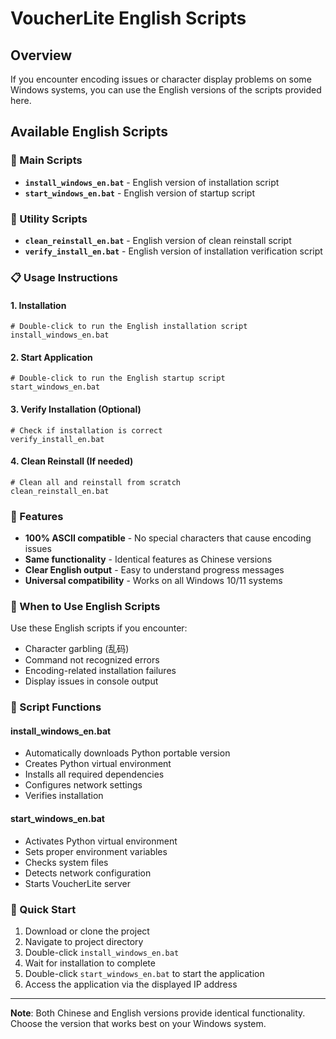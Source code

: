 # VoucherLite English Scripts

## Overview
If you encounter encoding issues or character display problems on some Windows systems, you can use the English versions of the scripts provided here.

## Available English Scripts

### 🚀 Main Scripts
- **`install_windows_en.bat`** - English version of installation script
- **`start_windows_en.bat`** - English version of startup script

### 🔧 Utility Scripts
- **`clean_reinstall_en.bat`** - English version of clean reinstall script
- **`verify_install_en.bat`** - English version of installation verification script

### 📋 Usage Instructions

#### 1. Installation
```batch
# Double-click to run the English installation script
install_windows_en.bat
```

#### 2. Start Application
```batch
# Double-click to run the English startup script
start_windows_en.bat
```

#### 3. Verify Installation (Optional)
```batch
# Check if installation is correct
verify_install_en.bat
```

#### 4. Clean Reinstall (If needed)
```batch
# Clean all and reinstall from scratch
clean_reinstall_en.bat
```

### 🔧 Features
- **100% ASCII compatible** - No special characters that cause encoding issues
- **Same functionality** - Identical features as Chinese versions
- **Clear English output** - Easy to understand progress messages
- **Universal compatibility** - Works on all Windows 10/11 systems

### 🌟 When to Use English Scripts
Use these English scripts if you encounter:
- Character garbling (乱码)
- Command not recognized errors
- Encoding-related installation failures
- Display issues in console output

### 📝 Script Functions

#### install_windows_en.bat
- Automatically downloads Python portable version
- Creates Python virtual environment
- Installs all required dependencies
- Configures network settings
- Verifies installation

#### start_windows_en.bat
- Activates Python virtual environment
- Sets proper environment variables
- Checks system files
- Detects network configuration
- Starts VoucherLite server

### 🎯 Quick Start
1. Download or clone the project
2. Navigate to project directory
3. Double-click `install_windows_en.bat`
4. Wait for installation to complete
5. Double-click `start_windows_en.bat` to start the application
6. Access the application via the displayed IP address

---
**Note**: Both Chinese and English versions provide identical functionality. Choose the version that works best on your Windows system.